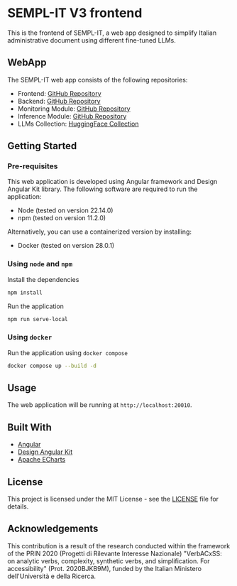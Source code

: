 # SEMPL-IT V3 frontend
This is the frontend of SEMPL-IT, a web app designed to simplify Italian administrative document using different fine-tuned LLMs.

## WebApp
The SEMPL-IT web app consists of the following repositories:
- Frontend: [GitHub Repository](https://github.com/VerbACxSS/sempl-it-v3-frontend)
- Backend: [GitHub Repository](https://github.com/VerbACxSS/sempl-it-v3-backend)
- Monitoring Module: [GitHub Repository](https://github.com/VerbACxSS/sempl-it-v3-monitoring)
- Inference Module: [GitHub Repository](https://github.com/VerbACxSS/sempl-it-v3-inference)
- LLMs Collection: [HuggingFace Collection](https://huggingface.co/collections/VerbACxSS/sempl-it-v3-awq-6817ea4f843804006965f110)

## Getting Started
### Pre-requisites
This web application is developed using Angular framework and Design Angular Kit library. The following software are required to run the application:
* Node (tested on version 22.14.0)
* npm (tested on version 11.2.0)

Alternatively, you can use a containerized version by installing:
* Docker (tested on version 28.0.1)

### Using `node` and `npm`
Install the dependencies
```sh
npm install
```

Run the application
```sh
npm run serve-local
```

### Using `docker`
Run the application using `docker compose`
```sh
docker compose up --build -d
```

## Usage
The web application will be running at `http://localhost:20010`.

## Built With
* [Angular](https://angular.io/)
* [Design Angular Kit](https://github.com/italia/design-angular-kit/)
* [Apache ECharts](https://echarts.apache.org/en/index.html)

## License
This project is licensed under the MIT License - see the [LICENSE](LICENSE) file for details.

## Acknowledgements
This contribution is a result of the research conducted within the framework of the PRIN 2020 (Progetti di Rilevante Interesse Nazionale) "VerbACxSS: on analytic verbs, complexity, synthetic verbs, and simplification. For accessibility" (Prot. 2020BJKB9M), funded by the Italian Ministero dell'Università e della Ricerca.
